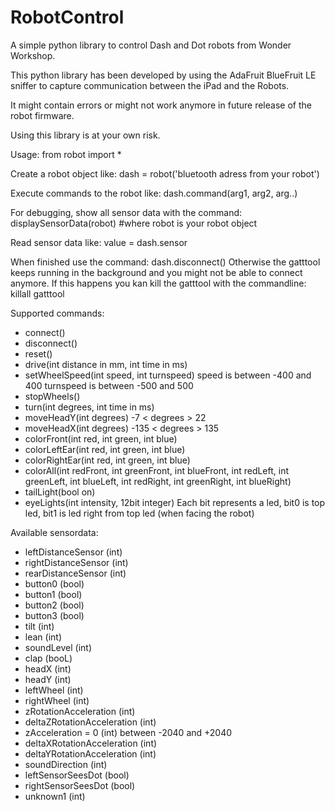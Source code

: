 # RobotControl
A simple python library to control Dash and Dot robots from Wonder Workshop.

This python library has been developed by using the AdaFruit BlueFruit LE sniffer to capture communication between the iPad and the Robots.

It might contain errors or might not work anymore in future release of the robot firmware.

Using this library is at your own risk.

Usage:
from robot import *

Create a robot object like:
dash = robot('bluetooth adress from your robot')

Execute commands to the robot like:
dash.command(arg1, arg2, arg..)

For debugging, show all sensor data with the command:
displaySensorData(robot) #where robot is your robot object

Read sensor data like:
value = dash.sensor

When finished use the command: dash.disconnect()
Otherwise the gatttool keeps running in the background and you might not be able to connect anymore.
If this happens you kan kill the gatttool with the commandline: killall gatttool

Supported commands:
* connect()
* disconnect()
* reset()
* drive(int distance in mm, int time in ms)
* setWheelSpeed(int speed, int turnspeed)
  speed is between -400 and 400
  turnspeed is between -500 and 500
* stopWheels()
* turn(int degrees, int time in ms)
* moveHeadY(int degrees)
  -7 < degrees > 22
* moveHeadX(int degrees)
  -135 < degrees > 135
* colorFront(int red, int green, int blue)
* colorLeftEar(int red, int green, int blue)
* colorRightEar(int red, int green, int blue)
* colorAll(int redFront, int greenFront, int blueFront, int redLeft, int greenLeft, int blueLeft, int redRight, int greenRight, int blueRight)
* tailLight(bool on)
* eyeLights(int intensity, 12bit integer)
  Each bit represents a led, bit0 is top led, bit1 is led right from top led (when facing the robot)

Available sensordata:
* leftDistanceSensor (int)
* rightDistanceSensor (int)
* rearDistanceSensor (int)
* button0 (bool)
* button1 (bool)
* button2 (bool)
* button3 (bool)
* tilt (int)
* lean (int)
* soundLevel (int)
* clap (booL)
* headX (int)
* headY (int)
* leftWheel (int)
* rightWheel (int)
* zRotationAcceleration (int)
* deltaZRotationAcceleration (int)
* zAcceleration = 0 (int)
  between -2040 and +2040
* deltaXRotationAcceleration (int)
* deltaYRotationAcceleration (int)
* soundDirection (int)
* leftSensorSeesDot (bool)
* rightSensorSeesDot (bool)
* unknown1 (int)


